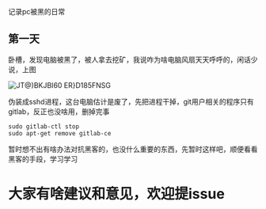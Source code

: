 记录pc被黑的日常

## 第一天

卧槽，发现电脑被黑了，被人拿去挖矿，我说咋为啥电脑风扇天天呼呼的，闲话少说，上图

![JT@)BKJBI60 ER}D185FNSG](https://user-images.githubusercontent.com/1182593/168197101-8cf034a1-4e03-41ea-a3f8-36f3f75ad072.png)

伪装成sshd进程，这台电脑估计是废了，先把进程干掉，git用户相关的程序只有gitlab，反正也没啥用，删掉完事

```
sudo gitlab-ctl stop
sudo apt-get remove gitlab-ce
```

暂时想不出有啥办法对抗黑客的，也没什么重要的东西，先暂时这样吧，顺便看看黑客的手段，学习学习

# 大家有啥建议和意见，欢迎提issue
